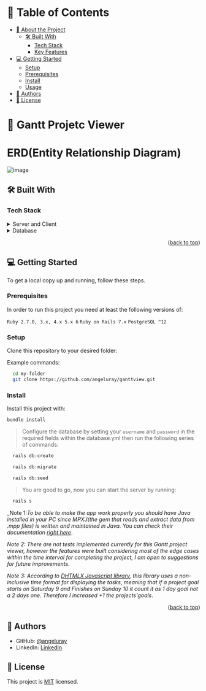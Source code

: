 <!--

Hello, it's Angel, if you ever like to use this Readme file as a template let me suggest son required sections, feel free to remove the ones that are not listed if you want.

REQUIRED SECTIONS:
- Table of Contents
- About the Project
  - Built With
  - Live Demo
- Getting Started
- Authors
- Future Features
- Contributing
- Show your support
- Acknowledgements
- License

OPTIONAL SECTIONS:
- FAQ

-->

<!-- <div align="center">
<!-- Angel logo section -->
<!-- </div> -->

<!-- TABLE OF CONTENTS -->

# 📗 Table of Contents

- [📖 About the Project](#about-project)
  - [🛠 Built With](#built-with)
    - [Tech Stack](#tech-stack)
    - [Key Features](#key-features)
- [💻 Getting Started](#getting-started)
  - [Setup](#setup)
  - [Prerequisites](#prerequisites)
  - [Install](#install)
  - [Usage](#usage)
- [👥 Authors](#authors)
- [📝 License](#license)

<!-- PROJECT DESCRIPTION -->

# 📖 Gantt Projetc Viewer <a name="about-project"></a>

# ERD(Entity Relationship Diagram)
![image](https://github.com/angeluray/ganttview/assets/97189760/874c79ac-2c28-414a-8487-815c89e3f934)


## 🛠 Built With <a name="built-with"></a>

### Tech Stack <a name="tech-stack"></a>

<details>
  <summary>Server and Client</summary>
  <ul>
    <li><a href="https://rubyonrails.org/">Ruby on Rails 7</a></li>
    <li><a href="https://rubyonrails.org/">Stimulus</a></li>
    <li><a href="https://rubyonrails.org/">Turbo</a></li>
    <li><a href="https://rubyonrails.org/">Tailwind</a></li>
  </ul>
</details>

<details>
<summary>Database</summary>
  <ul>
    <li><a href="https://www.postgresql.org/">PostgreSQL 15</a></li>
  </ul>
</details>

<!-- Features -->

<p align="right">(<a href="#readme-top">back to top</a>)</p>

## 💻 Getting Started <a name="getting-started"></a>

To get a local copy up and running, follow these steps.

### Prerequisites

In order to run this project you need at least the following versions of:

`Ruby 2.7.0, 3.x, 4.x 5.x 6`
`Ruby on Rails 7.x`
`PostgreSQL ^12`

### Setup

Clone this repository to your desired folder:


Example commands:

```bash
  cd my-folder
  git clone https://github.com/angeluray/ganttview.git
```

### Install

Install this project with:

````bash
bundle install
````
> Configure the database by setting your `username` and `password` in the required fields within the database.yml then run the following series of commands:

````bash
  rails db:create
````

````bash
  rails db:migrate
````

````bash
  rails db:seed
````
>  You are good to go, now you can start the server by running:

````bash
  rails s
````

_Note 1:_To be able to make the app work properly you should have Java installed in your PC since MPXJ(the gem that reads and extract data from .mpp files) is written and maintained in Java. You can check their documentation [right here](https://www.mpxj.org/)_.

_Note 2:_ _There are not tests implemented currently for this Gantt project viewer, however the features were built considering most of the edge cases within the time interval for completing the project, I am open to suggestions for future improvements_.

_Note 3:_ _According to [DHTMLX Javascript library](https://dhtmlx.com/), this library uses a non-inclusive time format for displaying the tasks, meaning that if a project goal starts on Saturday 9 and Finishes on Sunday 10 it count it as 1 day goal not a 2 days one. Therefore I increased +1 the projects'goals_.


<p align="right">(<a href="#readme-top">back to top</a>)</p>

<!-- AUTHORS -->

## 👥 Authors <a name="authors"></a>

- GitHub: [@angeluray](https://github.com/angeluray)
- LinkedIn: [LinkedIn](https://www.linkedin.com/in/angeluray-jobs/)


## 📝 License <a name="license"></a>

This project is [MIT](./LICENSE) licensed.

